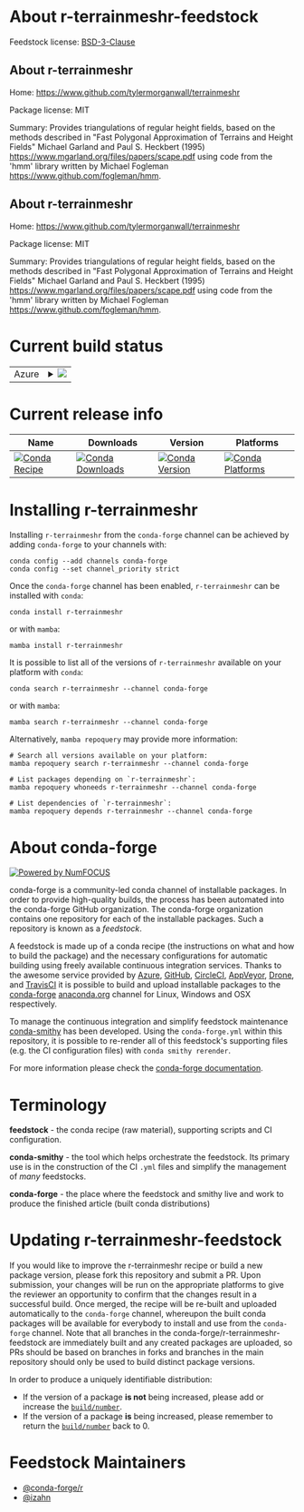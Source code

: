 About r-terrainmeshr-feedstock
==============================

Feedstock license: [BSD-3-Clause](https://github.com/conda-forge/r-terrainmeshr-feedstock/blob/main/LICENSE.txt)


About r-terrainmeshr
--------------------

Home: https://www.github.com/tylermorganwall/terrainmeshr

Package license: MIT

Summary: Provides triangulations of regular height fields, based on the methods described in "Fast Polygonal Approximation of Terrains and Height Fields" Michael Garland and Paul S. Heckbert (1995) <https://www.mgarland.org/files/papers/scape.pdf> using code from the 'hmm' library written by Michael Fogleman <https://www.github.com/fogleman/hmm>.

About r-terrainmeshr
--------------------

Home: https://www.github.com/tylermorganwall/terrainmeshr

Package license: MIT

Summary: Provides triangulations of regular height fields, based on the methods described in "Fast Polygonal Approximation of Terrains and Height Fields" Michael Garland and Paul S. Heckbert (1995) <https://www.mgarland.org/files/papers/scape.pdf> using code from the 'hmm' library written by Michael Fogleman <https://www.github.com/fogleman/hmm>.

Current build status
====================


<table>
    
  <tr>
    <td>Azure</td>
    <td>
      <details>
        <summary>
          <a href="https://dev.azure.com/conda-forge/feedstock-builds/_build/latest?definitionId=11882&branchName=main">
            <img src="https://dev.azure.com/conda-forge/feedstock-builds/_apis/build/status/r-terrainmeshr-feedstock?branchName=main">
          </a>
        </summary>
        <table>
          <thead><tr><th>Variant</th><th>Status</th></tr></thead>
          <tbody><tr>
              <td>linux_64_r_base4.4</td>
              <td>
                <a href="https://dev.azure.com/conda-forge/feedstock-builds/_build/latest?definitionId=11882&branchName=main">
                  <img src="https://dev.azure.com/conda-forge/feedstock-builds/_apis/build/status/r-terrainmeshr-feedstock?branchName=main&jobName=linux&configuration=linux%20linux_64_r_base4.4" alt="variant">
                </a>
              </td>
            </tr><tr>
              <td>linux_64_r_base4.5</td>
              <td>
                <a href="https://dev.azure.com/conda-forge/feedstock-builds/_build/latest?definitionId=11882&branchName=main">
                  <img src="https://dev.azure.com/conda-forge/feedstock-builds/_apis/build/status/r-terrainmeshr-feedstock?branchName=main&jobName=linux&configuration=linux%20linux_64_r_base4.5" alt="variant">
                </a>
              </td>
            </tr><tr>
              <td>osx_64_r_base4.4</td>
              <td>
                <a href="https://dev.azure.com/conda-forge/feedstock-builds/_build/latest?definitionId=11882&branchName=main">
                  <img src="https://dev.azure.com/conda-forge/feedstock-builds/_apis/build/status/r-terrainmeshr-feedstock?branchName=main&jobName=osx&configuration=osx%20osx_64_r_base4.4" alt="variant">
                </a>
              </td>
            </tr><tr>
              <td>osx_64_r_base4.5</td>
              <td>
                <a href="https://dev.azure.com/conda-forge/feedstock-builds/_build/latest?definitionId=11882&branchName=main">
                  <img src="https://dev.azure.com/conda-forge/feedstock-builds/_apis/build/status/r-terrainmeshr-feedstock?branchName=main&jobName=osx&configuration=osx%20osx_64_r_base4.5" alt="variant">
                </a>
              </td>
            </tr><tr>
              <td>win_64_r_base4.4</td>
              <td>
                <a href="https://dev.azure.com/conda-forge/feedstock-builds/_build/latest?definitionId=11882&branchName=main">
                  <img src="https://dev.azure.com/conda-forge/feedstock-builds/_apis/build/status/r-terrainmeshr-feedstock?branchName=main&jobName=win&configuration=win%20win_64_r_base4.4" alt="variant">
                </a>
              </td>
            </tr><tr>
              <td>win_64_r_base4.5</td>
              <td>
                <a href="https://dev.azure.com/conda-forge/feedstock-builds/_build/latest?definitionId=11882&branchName=main">
                  <img src="https://dev.azure.com/conda-forge/feedstock-builds/_apis/build/status/r-terrainmeshr-feedstock?branchName=main&jobName=win&configuration=win%20win_64_r_base4.5" alt="variant">
                </a>
              </td>
            </tr>
          </tbody>
        </table>
      </details>
    </td>
  </tr>
</table>

Current release info
====================

| Name | Downloads | Version | Platforms |
| --- | --- | --- | --- |
| [![Conda Recipe](https://img.shields.io/badge/recipe-r--terrainmeshr-green.svg)](https://anaconda.org/conda-forge/r-terrainmeshr) | [![Conda Downloads](https://img.shields.io/conda/dn/conda-forge/r-terrainmeshr.svg)](https://anaconda.org/conda-forge/r-terrainmeshr) | [![Conda Version](https://img.shields.io/conda/vn/conda-forge/r-terrainmeshr.svg)](https://anaconda.org/conda-forge/r-terrainmeshr) | [![Conda Platforms](https://img.shields.io/conda/pn/conda-forge/r-terrainmeshr.svg)](https://anaconda.org/conda-forge/r-terrainmeshr) |

Installing r-terrainmeshr
=========================

Installing `r-terrainmeshr` from the `conda-forge` channel can be achieved by adding `conda-forge` to your channels with:

```
conda config --add channels conda-forge
conda config --set channel_priority strict
```

Once the `conda-forge` channel has been enabled, `r-terrainmeshr` can be installed with `conda`:

```
conda install r-terrainmeshr
```

or with `mamba`:

```
mamba install r-terrainmeshr
```

It is possible to list all of the versions of `r-terrainmeshr` available on your platform with `conda`:

```
conda search r-terrainmeshr --channel conda-forge
```

or with `mamba`:

```
mamba search r-terrainmeshr --channel conda-forge
```

Alternatively, `mamba repoquery` may provide more information:

```
# Search all versions available on your platform:
mamba repoquery search r-terrainmeshr --channel conda-forge

# List packages depending on `r-terrainmeshr`:
mamba repoquery whoneeds r-terrainmeshr --channel conda-forge

# List dependencies of `r-terrainmeshr`:
mamba repoquery depends r-terrainmeshr --channel conda-forge
```


About conda-forge
=================

[![Powered by
NumFOCUS](https://img.shields.io/badge/powered%20by-NumFOCUS-orange.svg?style=flat&colorA=E1523D&colorB=007D8A)](https://numfocus.org)

conda-forge is a community-led conda channel of installable packages.
In order to provide high-quality builds, the process has been automated into the
conda-forge GitHub organization. The conda-forge organization contains one repository
for each of the installable packages. Such a repository is known as a *feedstock*.

A feedstock is made up of a conda recipe (the instructions on what and how to build
the package) and the necessary configurations for automatic building using freely
available continuous integration services. Thanks to the awesome service provided by
[Azure](https://azure.microsoft.com/en-us/services/devops/), [GitHub](https://github.com/),
[CircleCI](https://circleci.com/), [AppVeyor](https://www.appveyor.com/),
[Drone](https://cloud.drone.io/welcome), and [TravisCI](https://travis-ci.com/)
it is possible to build and upload installable packages to the
[conda-forge](https://anaconda.org/conda-forge) [anaconda.org](https://anaconda.org/)
channel for Linux, Windows and OSX respectively.

To manage the continuous integration and simplify feedstock maintenance
[conda-smithy](https://github.com/conda-forge/conda-smithy) has been developed.
Using the ``conda-forge.yml`` within this repository, it is possible to re-render all of
this feedstock's supporting files (e.g. the CI configuration files) with ``conda smithy rerender``.

For more information please check the [conda-forge documentation](https://conda-forge.org/docs/).

Terminology
===========

**feedstock** - the conda recipe (raw material), supporting scripts and CI configuration.

**conda-smithy** - the tool which helps orchestrate the feedstock.
                   Its primary use is in the construction of the CI ``.yml`` files
                   and simplify the management of *many* feedstocks.

**conda-forge** - the place where the feedstock and smithy live and work to
                  produce the finished article (built conda distributions)


Updating r-terrainmeshr-feedstock
=================================

If you would like to improve the r-terrainmeshr recipe or build a new
package version, please fork this repository and submit a PR. Upon submission,
your changes will be run on the appropriate platforms to give the reviewer an
opportunity to confirm that the changes result in a successful build. Once
merged, the recipe will be re-built and uploaded automatically to the
`conda-forge` channel, whereupon the built conda packages will be available for
everybody to install and use from the `conda-forge` channel.
Note that all branches in the conda-forge/r-terrainmeshr-feedstock are
immediately built and any created packages are uploaded, so PRs should be based
on branches in forks and branches in the main repository should only be used to
build distinct package versions.

In order to produce a uniquely identifiable distribution:
 * If the version of a package **is not** being increased, please add or increase
   the [``build/number``](https://docs.conda.io/projects/conda-build/en/latest/resources/define-metadata.html#build-number-and-string).
 * If the version of a package **is** being increased, please remember to return
   the [``build/number``](https://docs.conda.io/projects/conda-build/en/latest/resources/define-metadata.html#build-number-and-string)
   back to 0.

Feedstock Maintainers
=====================

* [@conda-forge/r](https://github.com/orgs/conda-forge/teams/r/)
* [@izahn](https://github.com/izahn/)

